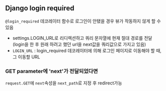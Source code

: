 ## Django login required

`@login_required` 데코레이터 함수로 로그인이 안됐을 경우 뷰가 작동하지 않게 할 수 있음

* settings.LOGIN_URL로 리디렉션하고 쿼리 문자열에 현재 절대 경로를 전달(login을 한 후 원래 하려고 했던 url을 next값을 쿼리값으로 가지고 있음) 
* `LOGIN_URL` : login_required 데코레이터에 의해 로그인 페이지로 이동해야 할 때, 그 이동할 URL

### GET parameter에 'next'가 전달되었다면

`request.GET`에 `next`속성을 `next_path`로 지정 후 redirect가능